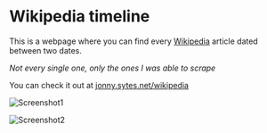 # Wikipedia timeline
This is a webpage where you can find every [Wikipedia](https://wikipedia.org) article
dated between two dates.

*Not every single one, only the ones I was able to scrape*

You can check it out at [jonny.sytes.net/wikipedia](https://jonny.sytes.net/wikipedia)

![Screenshot1]()

![Screenshot2]()
